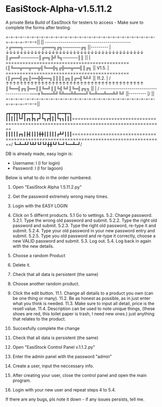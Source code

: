 # EasiStock-Alpha-v1.5.11.2
A private Beta Build of EasiStock for testers to access - Make sure to complete the forms after testing.

=-=-=-=--=-=-=-=-=-=-=-=-=-=-=-=-=-=-=-=-=-=-=-=-=-=-=-=-=-=-=-=-=-=-=-=-=-=||
                                                                            ||
-------------------------------------------->╔═══╗──────╔═══╗╔╗──────╔╗     ||--------- |\
   ↓↓↓↓↓↓↓↓↓↓↓↓↓↓↓↓↓↓↓↓↓↓↓↓↓↓↓↓↓↓↓↓↓↓↓↓↓↓↓   ║╔══╝──────║╔═╗╠╝╚╗─────║║     ||           | \
============================================{║╚══╦══╦══╦╣╚══╬╗╔╬══╦══╣║╔╗   ||  V1.5.    |  \
============================================{║╔══╣╔╗║══╬╬══╗║║║║╔╗║╔═╣╚╝╝   ||  11.2.    |  /
   ↑↑↑↑↑↑↑↑↑↑↑↑↑↑↑↑↑↑↑↑↑↑↑↑↑↑↑↑↑↑↑↑↑↑↑↑↑↑↑   ║╚══╣╔╗╠══║║╚═╝║║╚╣╚╝║╚═╣╔╗╗   ||           | /
-------------------------------------------->╚═══╩╝╚╩══╩╩═══╝╚═╩══╩══╩╝╚╝   ||--------- |/
                                                                            ||
=-=-=-=--=-=-=-=-=-=-=-=-=-=-=-=-=-=-=-=-=-=-=-=-=-=-=-=-=-=-=-=-=-=-=-=-=-=||

┏┳━┳┳┓┏┳━━┳━━┓┏━━┳━┓┏━━┳━┓\
┃┃┃┃┃┗┛┃┏┓┣┓┏┛┗┓┏┫┃┃┗┓┓┃┃┃======================================================================================\
┃┃┃┃┃┏┓┃┣┫┃┃┃╋╋┃┃┃┃┃┏┻┛┃┃┃======================================================================================/
┗━┻━┻┛┗┻┛┗┛┗┛╋╋┗┛┗━┛┗━━┻━┛/

DB is already made, easy login is:
 - Username: l (l for login)
 - Password: l (l for lagoon)

Below is what to do in the order numbered.

1. Open "EasiStock Alpha 1.5.11.2.py"
2. Get the password extremely wrong many times.
3. Login with the EASY LOGIN
4. Click on 5 differnt products.
5.1 Go to settings.
    5.2. Change password.
         5.2.1. Type the wrong old password and submit.
         5.2.2. Type the right old password and submit.
         5.2.3. Type the right old password, re-type it and submit.
         5.2.4. Type your old password in your new password entry and submit.
         5.2.5. Type you old password and re-type it correctly, choose a new VALID password and
                submit.
    5.3. Log out.
    5.4. Log back in again with the new details.
6. Choose a random Product
7. Delete it.
8. Check that all data is persistent (the same)
9. Choose another random product.
10. Click the edit button.
11.1. Change all details to a product you own (can be one thing or many).
    11.2. Be as honest as possible, as in just enter what you think is needed.
    11.3. Make sure to input all detail, price is the resell value.
    11.4. Description can be used to note unique things, (these shoes are red, this toilet paper is trash, I need new ones.) just anything that relates to the product.
12. Succesfully complete the change
13. Check that all data is persistent (the same)

14. Open "EasiStock Control Panel v.1.1.2.py"
15. Enter the admin panel with the password "admin"
16. Create a user, input the neccessary info.
17. After creating your user, close the control panel and open the main program.
18. Login with your new user and repeat steps 4 to 5.4.

If there are any bugs, pls note it down - if any issues persists, tell me.
